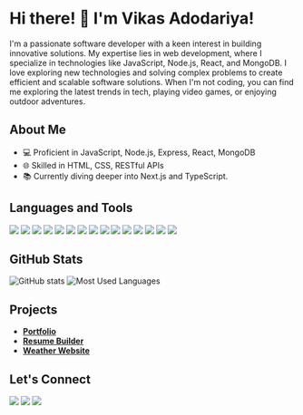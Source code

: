 # Hi there! 👋 I'm Vikas Adodariya!

I'm a passionate software developer with a keen interest in building innovative solutions. My expertise lies in web development, where I specialize in technologies like JavaScript, Node.js, React, and MongoDB. I love exploring new technologies and solving complex problems to create efficient and scalable software solutions. When I'm not coding, you can find me exploring the latest trends in tech, playing video games, or enjoying outdoor adventures.

## About Me

- 💻 Proficient in JavaScript, Node.js, Express, React, MongoDB
- 🌐 Skilled in HTML, CSS, RESTful APIs
- 📚 Currently diving deeper into Next.js and TypeScript.

## Languages and Tools
<img src="https://img.icons8.com/color/48/000000/javascript.png"/> <img src="https://img.icons8.com/color/48/000000/nodejs.png"/> <img src="https://img.icons8.com/color/48/000000/react-native.png"/> <img src="https://img.icons8.com/color/48/000000/mongodb.png"/> <img src="https://img.icons8.com/color/48/000000/html-5.png"/> <img src="https://img.icons8.com/color/48/000000/css3.png"/> <img src="https://img.icons8.com/color/48/000000/typescript.png"/> <img src="https://img.icons8.com/color/48/000000/angularjs.png"/> <img src="https://img.icons8.com/color/48/000000/java-coffee-cup-logo.png"/> <img src="https://img.icons8.com/officel/40/000000/php-logo.png"/> <img src="https://img.icons8.com/color/48/000000/python.png"/> <img src="https://img.icons8.com/color/48/000000/c-programming.png"/> <img src="https://img.icons8.com/color/48/000000/c-plus-plus-logo.png"/> <img src="https://img.icons8.com/color/48/000000/postgreesql.png"/> <img src="https://img.icons8.com/color/48/000000/mysql-logo.png"/>

## GitHub Stats
![GitHub stats](https://github-readme-stats.vercel.app/api?username=VIKASADODARIYA&show_icons=true&theme=chartreuse-dark)
![Most Used Languages](https://github-readme-stats.vercel.app/api/top-langs/?username=VIKASADODARIYA&layout=compact&theme=chartreuse-dark)

## Projects
- **[Portfolio](https://vikas-portfolio-10.netlify.app/)**
- **[Resume Builder](https://resume-builder-001.netlify.app/)**
- **[Weather Website](https://weather-website-00.netlify.app/)**

## Let's Connect
[<img src="https://img.icons8.com/fluent/48/000000/gmail.png"/>](mailto:adodariyavikas@gmail.com) [<img src="https://img.icons8.com/color/48/000000/linkedin.png"/>](https://www.linkedin.com/in/vikas-adodariya-22b719242) [<img src="https://img.icons8.com/fluent/48/000000/twitter"/>](https://x.com/Vikas_Patel_10)

